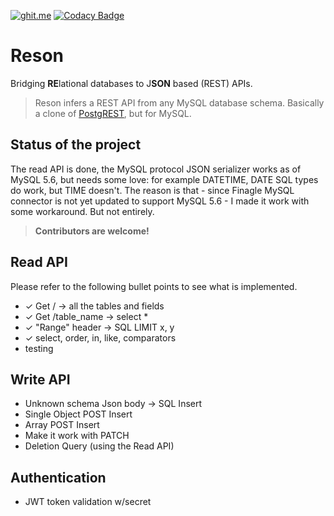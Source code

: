 [![ghit.me](https://ghit.me/badge.svg?repo=sscarduzio/reson)](https://ghit.me/repo/sscarduzio/reson)
[![Codacy Badge](https://api.codacy.com/project/badge/grade/d0d150cb90df40db99b2863660c2399b)](https://www.codacy.com/app/scarduzio/reson)
# Reson
Bridging **RE**lational databases to J**SON** based (REST) APIs.

> Reson infers a REST API from any MySQL database schema.
Basically a clone of [PostgREST](https://github.com/begriffs/postgrest), but for MySQL.

## Status of the project
The read API is done, the MySQL protocol JSON serializer works as of MySQL 5.6, but needs some love: for example DATETIME, DATE SQL types do work, but TIME doesn't.
The reason is that - since Finagle MySQL connector is not yet updated to support MySQL 5.6 - I made it work with some workaround. But not entirely.

> __Contributors are welcome!__ 


## Read API
Please refer to the following bullet points to see what is implemented.

* ✓ Get / -> all the tables and fields
* ✓ Get /table_name -> select *
* ✓ "Range" header -> SQL LIMIT x, y
* ✓ select, order, in, like, comparators
*  testing

## Write API

* Unknown schema Json body -> SQL Insert
* Single Object POST Insert 
* Array POST Insert
* Make it work with PATCH
* Deletion Query (using the Read API)

## Authentication

* JWT token validation w/secret
